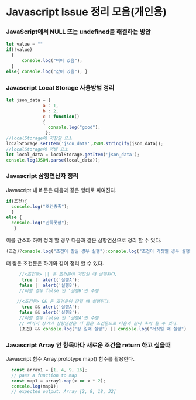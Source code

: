 # Javascript Issue 정리 모음(개인용)

### JavaScript에서 NULL 또는 undefined를 해결하는 방안  
```Javascript
let value = ""   
if(!value)  
  { 
      console.log("비어 있음");  
  }
else{ console.log("값이 있음"); }  
```  

### Javascript Local Storage 사용방법 정리  
```Javascript
let json_data = { 
              a : 1,
              b : 2, 
              c : function()
              {
                console.log("good");
               };
//localStorage에 저장할 요소
localStorage.setItem('json_data',JSON.stringify(json_data));
//localStorage에 꺼낼 요소
let local_data = localStorage.getItem('json_data');
console.log(JSON.parse(local_data));
```

### Javascript 삼항연산자 정리
Javascript 내 if 문은 다음과 같은 형태로 짜여진다.
```Javascript
if(조건){
  console.log("조건충족");
  }
else {
  console.log("만족못함");
   }
```
이를 간소화 하여 정리 할 경우 다음과 같은 삼항연산으로 정리 할 수 있다.

```Javascript
(조건)?console.log("조건이 참일 경우 실행"):console.log("조건이 거짓일 경우 실행");
```

더 짧은 조건문은 하기와 같이 정리 할 수 있다.

```Javascript
     //<조건문> || 은 조건문이 거짓일 때 실행된다.
      true || alert('실행A');
     false || alert('실행B');
     //이럴 경우 false 인 '실행B'만 수행
     
    //<조건문> && 은 조건문이 참일 때 실행된다.
      true && alert('실행A');
     false && alert('실행B');
     //이럴 경우 false 인 '실행A'만 수행
     // 따라서 상기의 삼항연산은 더 짧은 조건문으로 다음과 같이 축약 될 수 있다.
     (조건) && console.log("참 일때 실행") || console.log("거짓일 때 실행")
```


### Javascript Array 안 항목마다 새로운 조건을 return 하고 싶을때  
Javascript 함수 Array.prototype.map() 함수를 활용한다.
```Javascript
  const array1 = [1, 4, 9, 16];
  // pass a function to map
  const map1 = array1.map(x => x * 2);
  console.log(map1);
  // expected output: Array [2, 8, 18, 32]
```

